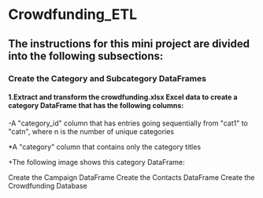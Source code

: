 # Crowdfunding_ETL

## The instructions for this mini project are divided into the following subsections:

### Create the Category and Subcategory DataFrames
#### 1.Extract and transform the crowdfunding.xlsx Excel data to create a category DataFrame that has the following columns:

-A "category_id" column that has entries going sequentially from "cat1" to "catn", where n is the number of unique categories

*A "category" column that contains only the category titles

+The following image shows this category DataFrame:


Create the Campaign DataFrame
Create the Contacts DataFrame
Create the Crowdfunding Database

###
